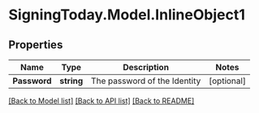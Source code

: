 
# SigningToday.Model.InlineObject1

## Properties

Name | Type | Description | Notes
------------ | ------------- | ------------- | -------------
**Password** | **string** | The password of the Identity | [optional] 

[[Back to Model list]](../README.md#documentation-for-models)
[[Back to API list]](../README.md#documentation-for-api-endpoints)
[[Back to README]](../README.md)

